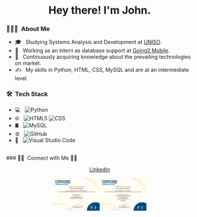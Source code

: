 <h1 align="center"> Hey there! I'm John.</h2>

<h3> 👨🏻‍💻 &nbsp;About Me </h3>

- 🎓 &nbsp; Studying Systems Analysis and Development at <a href="https://www.uniso.br/home">UNISO</a>.
- 💼 &nbsp; Working as an intern as database support at <a href="https://wvetro.com.br">Going2 Mobile</a>.
- 🌱 &nbsp; Continuously acquiring knowledge about the prevailing technologies on market.
- ✍️ &nbsp; My skills in Python, HTML, CSS, MySQL and are at an intermediate level.

<h3> 🛠 &nbsp;Tech Stack</h3>

- 💻 &nbsp;
  ![Python](https://img.shields.io/badge/-Python-333333?style=flat&logo=python)
- 🌐 &nbsp;
  ![HTML5](https://img.shields.io/badge/-HTML5-333333?style=flat&logo=HTML5)
  ![CSS](https://img.shields.io/badge/-CSS-333333?style=flat&logo=CSS3&logoColor=1572B6)
- 🛢 &nbsp;
  ![MySQL](https://img.shields.io/badge/-MySQL-333333?style=flat&logo=mysql)
- ⚙️ &nbsp;
  ![GitHub](https://img.shields.io/badge/-GitHub-333333?style=flat&logo=github)
- 🔧 &nbsp;
  ![Visual Studio Code](https://img.shields.io/badge/-Visual%20Studio%20Code-333333?style=flat&logo=visual-studio-code&logoColor=007ACC)

<br/>
### 🤝🏻 &nbsp;Connect with Me 🤝🏻

<p align="center">
<a href="https://www.linkedin.com/in/jo%C3%A3o-oliveira-88b229187/">Linkedin</a>

<div style="display:flex; flex-wrap:wrap; justify-content: center">
  <img src="https://raw.githubusercontent.com/joaooliveira375/joaooliveira375/main/Certificate%202S.jpg" style="width:25%" alt="Certificate%202S">
  <img src="https://raw.githubusercontent.com/joaooliveira375/joaooliveira375/main/Certificate%201S.jpg" style="width:25%" alt="Certificate%201S">
</div>

